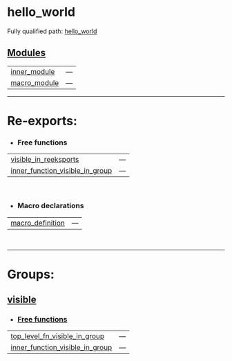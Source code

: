# hello_world

Fully qualified path: [hello_world](./hello_world.md)


## [Modules](./hello_world-modules.md)

| | |
|:---|:---|
| [inner_module](./hello_world-inner_module.md) | — |
| [macro_module](./hello_world-macro_module.md) | — |


---
 
# Re-exports: 

 - ### Free functions

| | |
|:---|:---|
| [visible_in_reeksports](./hello_world-inner_module-visible_in_reeksports.md) | — |
| [inner_function_visible_in_group](./hello_world-inner_module-inner_function_visible_in_group.md) | — |

<br>


 - ### Macro declarations

| | |
|:---|:---|
| [macro_definition](./hello_world-macro_module-macro_definition.md) | — |

<br>



---
 
# Groups: 

## [visible](visible.md)

- ### [Free functions](./visible-free_functions.md)

| | |
|:---|:---|
| [top_level_fn_visible_in_group](./hello_world-top_level_fn_visible_in_group.md) | — |
| [inner_function_visible_in_group](./hello_world-inner_module-inner_function_visible_in_group.md) | — |
